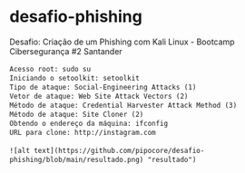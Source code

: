 # desafio-phishing

Desafio: Criação de um Phishing com Kali Linux - Bootcamp Cibersegurança #2 Santander


    Acesso root: sudo su
    Iniciando o setoolkit: setoolkit
    Tipo de ataque: Social-Engineering Attacks (1)
    Vetor de ataque: Web Site Attack Vectors (2)
    Método de ataque: Credential Harvester Attack Method (3)
    Método de ataque: Site Cloner (2)
    Obtendo o endereço da máquina: ifconfig
    URL para clone: http://instagram.com

    ![alt text](https://github.com/pipocore/desafio-phishing/blob/main/resultado.png) "resultado")
    
